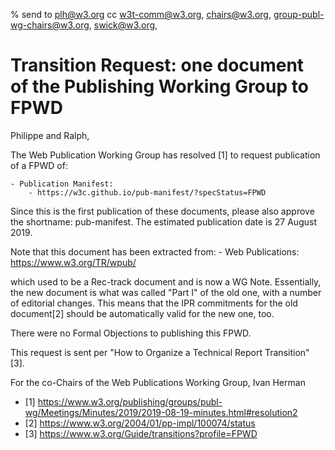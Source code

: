 % send to plh@w3.org cc w3t-comm@w3.org, chairs@w3.org, group-publ-wg-chairs@w3.org, swick@w3.org,

# Transition Request: one document of the Publishing Working Group to FPWD

Philippe and Ralph,

The Web Publication Working Group has resolved [1] to request publication of a FPWD of:

    - Publication Manifest:
        - https://w3c.github.io/pub-manifest/?specStatus=FPWD
 
    
Since this is the first publication of these documents, please also approve the shortname: pub-manifest. The estimated publication date is 27 August 2019. 

Note that this document has been extracted from:
    - Web Publications: https://www.w3.org/TR/wpub/
  
which used to be a Rec-track document and is now a WG Note. Essentially, the new document is what was called "Part I" of the old one, with a number of editorial changes. This means that the IPR commitments for the old document[2] should be automatically valid for the new one, too.

There were no Formal Objections to publishing this FPWD.

This request is sent per "How to Organize a Technical Report Transition" [3].

For the co-Chairs of the Web Publications Working Group,
Ivan Herman


- [1] https://www.w3.org/publishing/groups/publ-wg/Meetings/Minutes/2019/2019-08-19-minutes.html#resolution2
- [2] https://www.w3.org/2004/01/pp-impl/100074/status
- [3] https://www.w3.org/Guide/transitions?profile=FPWD



